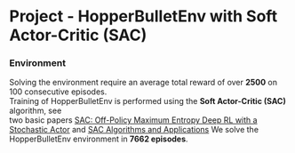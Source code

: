 # Project - HopperBulletEnv with Soft Actor-Critic (SAC)

### Environment  

Solving the environment require an average total reward of over **2500** on 100 consecutive episodes.  
Training of HopperBulletEnv is performed using the __Soft Actor-Critic (SAC)__ algorithm, see    
two basic papers [SAC: Off-Policy Maximum Entropy Deep RL with a Stochastic Actor](https://arxiv.org/abs/801.01290)
and [SAC Algorithms and Applications](https://arxiv.org/abs/812.05905)
We solve the HopperBulletEnv environment in **7662 episodes**.
